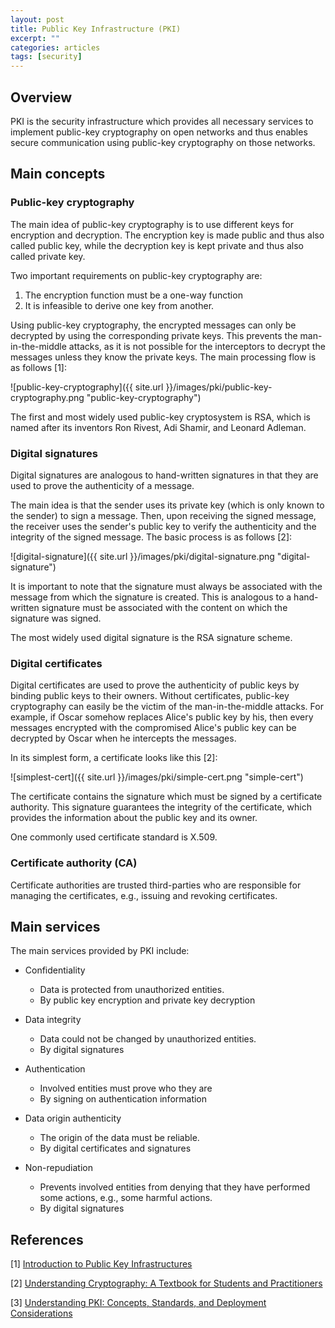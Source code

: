 ```yaml
---
layout: post
title: Public Key Infrastructure (PKI)
excerpt: ""
categories: articles
tags: [security]
---
```


## Overview

PKI is the security infrastructure which provides all necessary services to implement public-key cryptography on open networks and thus enables secure communication using public-key cryptography on those networks.

## Main concepts

### Public-key cryptography

The main idea of public-key cryptography is to use different keys for encryption and decryption. The encryption key is made public and thus also called public key, while the decryption key is kept private and thus also called private key.

Two important requirements on public-key cryptography are:

1. The encryption function must be a one-way function
2. It is infeasible to derive one key from another.

Using public-key cryptography, the encrypted messages can only be decrypted by using the corresponding private keys. This prevents the man-in-the-middle attacks, as it is not possible for the interceptors to decrypt the messages unless they know the private keys. The main processing flow is as follows [1]:

![public-key-cryptography]({{ site.url }}/images/pki/public-key-cryptography.png "public-key-cryptography")

The first and most widely used public-key cryptosystem is RSA, which is named after its inventors Ron Rivest, Adi Shamir, and Leonard Adleman.

### Digital signatures

Digital signatures are analogous to hand-written signatures in that they are used to prove the authenticity of a message.

The main idea is that the sender uses its private key (which is only known to the sender) to sign a message. Then, upon receiving the signed message, the receiver uses the sender's public key to verify the authenticity and the integrity of the signed message. The basic process is as follows [2]:

![digital-signature]({{ site.url }}/images/pki/digital-signature.png "digital-signature")

It is important to note that the signature must always be associated with the message from which the signature is created. This is analogous to a hand-written signature must be associated with the content on which the signature was signed.

The most widely used digital signature is the RSA signature scheme.

### Digital certificates

Digital certificates are used to prove the authenticity of public keys by binding public keys to their owners. Without certificates, public-key cryptography can easily be the victim of the man-in-the-middle attacks. For example, if Oscar somehow replaces Alice's public key by his, then every messages encrypted with the compromised Alice's public key can be decrypted by Oscar when he intercepts the messages.

In its simplest form, a certificate looks like this [2]:

![simplest-cert]({{ site.url }}/images/pki/simple-cert.png "simple-cert")

The certificate contains the signature which must be signed by a certificate authority. This signature guarantees the integrity of the certificate, which provides the information about the public key and its owner.

One commonly used certificate standard is X.509.

### Certificate authority (CA)

Certificate authorities are trusted third-parties who are responsible for managing the certificates, e.g., issuing and revoking certificates.

## Main services

The main services provided by PKI include:

- Confidentiality
  - Data is protected from unauthorized entities.
  - By public key encryption and private key decryption

- Data integrity
  - Data could not be changed by unauthorized entities.
  - By digital signatures

- Authentication
  - Involved entities must prove who they are
  - By signing on authentication information

- Data origin authenticity
  - The origin of the data must be reliable.
  - By digital certificates and signatures

- Non-repudiation
  - Prevents involved entities from denying that they have performed some actions, e.g., some harmful actions.
  - By digital signatures

## References

[1] [Introduction to Public Key Infrastructures](http://www.amazon.com/Introduction-Public-Infrastructures-Johannes-Buchmann/dp/3642406564/ref=sr_1_1?ie=UTF8&qid=1456768775&sr=8-1&keywords=introduction+to+pki)

[2] [Understanding Cryptography: A Textbook for Students and Practitioners](http://www.amazon.com/Understanding-Cryptography-Textbook-Students-Practitioners/dp/3642041000/ref=sr_1_1?s=books&ie=UTF8&qid=1456768821&sr=1-1&keywords=understanding+cryptography+a+textbook+for+students+and+practitioners)

[3] [Understanding PKI: Concepts, Standards, and Deployment Considerations](http://www.amazon.com/Understanding-PKI-Standards-Deployment-Considerations/dp/0321743091/ref=sr_1_1?ie=UTF8&qid=1456768907&sr=8-1&keywords=understanding+pki)
